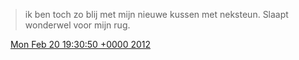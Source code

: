 > ik ben toch zo blij met mijn nieuwe kussen met neksteun\. Slaapt wonderwel voor mijn rug\.

<img src="../../media/tweet.ico" width="12" /> [Mon Feb 20 19:30:50 +0000 2012](https://twitter.com/DromerDenker/status/171678212764614658)